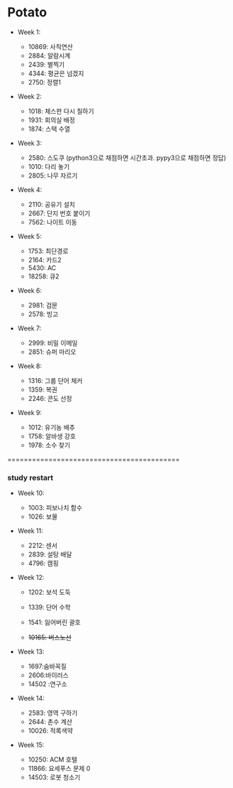# Potato

* Week 1: 
   * 10869: 사칙연산
   * 2884: 알람시계
   * 2439: 별찍기
   * 4344: 평균은 넘겠지
   * 2750: 정렬1

* Week 2:
   * 1018: 체스판 다시 칠하기
   * 1931: 회의실 배정
   * 1874: 스택 수열

* Week 3:
   * 2580: 스도쿠 (python3으로 채점하면 시간초과. pypy3으로 채점하면 정답)
   * 1010: 다리 놓기
   * 2805: 나무 자르기

* Week 4: 
   * 2110: 공유기 설치
   * 2667: 단지 번호 붙이기
   * 7562: 나이트 이동

* Week 5:
   * 1753: 최단경로
   * 2164: 카드2
   * 5430: AC
   * 18258: 큐2

* Week 6:
   * 2981: 검문
   * 2578: 빙고

* Week 7:
   * 2999: 비밀 이메일
   * 2851: 슈퍼 마리오

* Week 8:
   * 1316: 그룹 단어 체커
   * 1359: 복권
   * 2246: 콘도 선정

* Week 9:
   * 1012: 유기농 배추
   * 1758: 알바생 강호
   * 1978: 소수 찾기


==========================================

### study restart

* Week 10:
   * 1003: 피보나치 함수
   * 1026: 보물

* Week 11:
   * 2212: 센서
   * 2839: 설탕 배달
   * 4796: 캠핑

* Week 12:
   * 1202: 보석 도둑
   * 1339: 단어 수학
   * 1541: 잃어버린 괄호
   
   * ~~10165: 버스노선~~

* Week 13:
   * 1697:숨바꼭질
   * 2606:바이러스
   * 14502 :연구소

* Week 14:
   * 2583: 영역 구하기
   * 2644: 촌수 계산
   * 10026: 적록색약

* Week 15:
   * 10250: ACM 호텔
   * 11866: 요세푸스 문제 0
   * 14503: 로봇 청소기